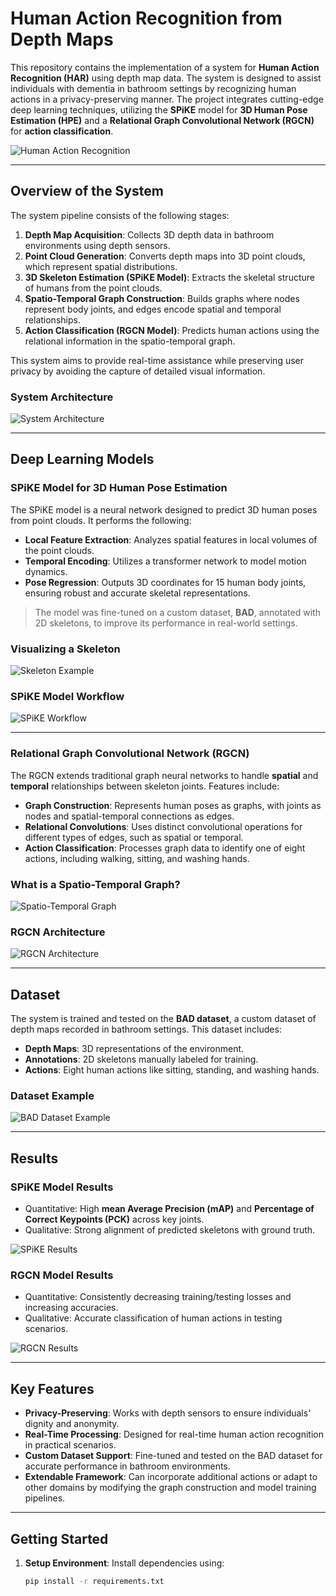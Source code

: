 # Human Action Recognition from Depth Maps

This repository contains the implementation of a system for **Human Action Recognition (HAR)** using depth map data. The system is designed to assist individuals with dementia in bathroom settings by recognizing human actions in a privacy-preserving manner. The project integrates cutting-edge deep learning techniques, utilizing the **SPiKE** model for **3D Human Pose Estimation (HPE)** and a **Relational Graph Convolutional Network (RGCN)** for **action classification**.

![Human Action Recognition](docs/images/har.jpg)

---

## **Overview of the System**

The system pipeline consists of the following stages:

1. **Depth Map Acquisition**: Collects 3D depth data in bathroom environments using depth sensors.
2. **Point Cloud Generation**: Converts depth maps into 3D point clouds, which represent spatial distributions.
3. **3D Skeleton Estimation (SPiKE Model)**: Extracts the skeletal structure of humans from the point clouds.
4. **Spatio-Temporal Graph Construction**: Builds graphs where nodes represent body joints, and edges encode spatial and temporal relationships.
5. **Action Classification (RGCN Model)**: Predicts human actions using the relational information in the spatio-temporal graph.

This system aims to provide real-time assistance while preserving user privacy by avoiding the capture of detailed visual information.

### **System Architecture**
![System Architecture](docs/images/full_framework_architecture.jpg)

---

## **Deep Learning Models**

### **SPiKE Model for 3D Human Pose Estimation**
The SPiKE model is a neural network designed to predict 3D human poses from point clouds. It performs the following:
- **Local Feature Extraction**: Analyzes spatial features in local volumes of the point clouds.
- **Temporal Encoding**: Utilizes a transformer network to model motion dynamics.
- **Pose Regression**: Outputs 3D coordinates for 15 human body joints, ensuring robust and accurate skeletal representations.

> The model was fine-tuned on a custom dataset, **BAD**, annotated with 2D skeletons, to improve its performance in real-world settings.

### **Visualizing a Skeleton**
![Skeleton Example](docs/images/3d_skeleton.jpg)

### **SPiKE Model Workflow**
![SPiKE Workflow](docs/images/spike_architecture.jpg)

---

### **Relational Graph Convolutional Network (RGCN)**
The RGCN extends traditional graph neural networks to handle **spatial** and **temporal** relationships between skeleton joints. Features include:
- **Graph Construction**: Represents human poses as graphs, with joints as nodes and spatial-temporal connections as edges.
- **Relational Convolutions**: Uses distinct convolutional operations for different types of edges, such as spatial or temporal.
- **Action Classification**: Processes graph data to identify one of eight actions, including walking, sitting, and washing hands.

### **What is a Spatio-Temporal Graph?**
![Spatio-Temporal Graph](docs/images/st_graph.jpg)

### **RGCN Architecture**
![RGCN Architecture](docs/images/rgcn_model_architecture.jpg)

---

## **Dataset**

The system is trained and tested on the **BAD dataset**, a custom dataset of depth maps recorded in bathroom settings. This dataset includes:
- **Depth Maps**: 3D representations of the environment.
- **Annotations**: 2D skeletons manually labeled for training.
- **Actions**: Eight human actions like sitting, standing, and washing hands.

### **Dataset Example**
![BAD Dataset Example](docs/images/dataset_example.jpg)

---

## **Results**

### **SPiKE Model Results**
- Quantitative: High **mean Average Precision (mAP)** and **Percentage of Correct Keypoints (PCK)** across key joints.
- Qualitative: Strong alignment of predicted skeletons with ground truth.

![SPiKE Results](docs/images/spike_results.jpg)

### **RGCN Model Results**
- Quantitative: Consistently decreasing training/testing losses and increasing accuracies.
- Qualitative: Accurate classification of human actions in testing scenarios.

![RGCN Results](docs/images/rgcn_model_results.jpg)

---

## **Key Features**
- **Privacy-Preserving**: Works with depth sensors to ensure individuals' dignity and anonymity.
- **Real-Time Processing**: Designed for real-time human action recognition in practical scenarios.
- **Custom Dataset Support**: Fine-tuned and tested on the BAD dataset for accurate performance in bathroom environments.
- **Extendable Framework**: Can incorporate additional actions or adapt to other domains by modifying the graph construction and model training pipelines.

---

## **Getting Started**

1. **Setup Environment**:
   Install dependencies using:
   ```bash
   pip install -r requirements.txt
